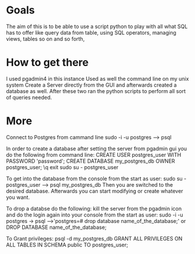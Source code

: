 # Goals
The aim of this is to be able to use a script python to play with all what SQL has to offer like query data from table,
using SQL operators, managing views, tables so on and so forth,

# How to get there
I used pgadmin4 in this instance
Used as well the command line on my unix system
Create a Server directly from the GUI and afterwards created a database as well.
After these two ran the python scripts to perform all sort of queries needed.

# More
Connect to Postgres from cammand line
sudo -i -u postgres --> psql

In order to create a database after setting the server from pgadmin gui you do the following from command line:
CREATE USER postgres_user WITH PASSWORD 'password';
CREATE DATABASE my_postgres_db OWNER postgres_user;
\q
exit
sudo su - postgres_user

To get into the database from the console from the start as user: sudo su - postgres_user --> psql my_postgres_db
Then you are switched to the desired database. Afterwards you can start modifying or create whatever you want.

To drop a databse do the following:
kill the server from the pgadmin icon and do the login again into your console from the start as user:
sudo -i -u postgres -> psql -->'postgres=# drop database name_of_the_database;' or DROP DATABASE name_of_the_database;

To Grant privileges:
psql -d my_postgres_db
GRANT ALL PRIVILEGES ON ALL TABLES IN SCHEMA public TO postgres_user;

